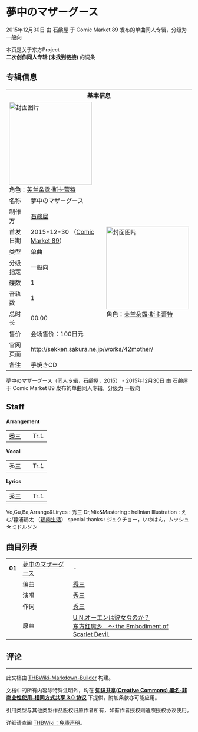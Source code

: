 # 夢中のマザーグース

<!-- source html: G:\repos\THBWiki-Markdown-Builder\THBWikiMarkdown\Temp\main\b\bb\ns0%3A%E5%A4%A2%E4%B8%AD%E3%81%AE%E3%83%9E%E3%82%B6%E3%83%BC%E3%82%B0%E3%83%BC%E3%82%B9.html -->

2015年12月30日 由 石鹸屋 于 Comic Market 89 发布的单曲同人专辑，分级为 一般向

本页是关于东方Project  
 **二次创作同人专辑 (未找到链接)** 的词条

## 专辑信息

<table><tbody><tr><th colspan="3">基本信息</th></tr><tr><td class="cover-artwork-mobile" colspan="2"><a href="./文件-夢中のマザーグース封面.jpg.md" class="image" title="封面图片"><img alt="封面图片" src="https://upload.thwiki.cc/thumb/9/9d/%E5%A4%A2%E4%B8%AD%E3%81%AE%E3%83%9E%E3%82%B6%E3%83%BC%E3%82%B0%E3%83%BC%E3%82%B9%E5%B0%81%E9%9D%A2.jpg/224px-%E5%A4%A2%E4%B8%AD%E3%81%AE%E3%83%9E%E3%82%B6%E3%83%BC%E3%82%B0%E3%83%BC%E3%82%B9%E5%B0%81%E9%9D%A2.jpg" decoding="async" loading="lazy" width="224" height="224" srcset="https://upload.thwiki.cc/thumb/9/9d/%E5%A4%A2%E4%B8%AD%E3%81%AE%E3%83%9E%E3%82%B6%E3%83%BC%E3%82%B0%E3%83%BC%E3%82%B9%E5%B0%81%E9%9D%A2.jpg/336px-%E5%A4%A2%E4%B8%AD%E3%81%AE%E3%83%9E%E3%82%B6%E3%83%BC%E3%82%B0%E3%83%BC%E3%82%B9%E5%B0%81%E9%9D%A2.jpg 1.5x, https://upload.thwiki.cc/thumb/9/9d/%E5%A4%A2%E4%B8%AD%E3%81%AE%E3%83%9E%E3%82%B6%E3%83%BC%E3%82%B0%E3%83%BC%E3%82%B9%E5%B0%81%E9%9D%A2.jpg/448px-%E5%A4%A2%E4%B8%AD%E3%81%AE%E3%83%9E%E3%82%B6%E3%83%BC%E3%82%B0%E3%83%BC%E3%82%B9%E5%B0%81%E9%9D%A2.jpg 2x" data-file-width="800" data-file-height="799"></a><div class="cover-char">角色：<a href="./芙兰朵露·斯卡蕾特.md" title="芙兰朵露·斯卡蕾特">芙兰朵露·斯卡蕾特</a></div></td>
</tr><tr><td class="label">名称</td><td colspan="2"> 夢中のマザーグース </td></tr><tr><td class="label">制作方</td><td><a href="./石鹸屋.md" title="石鹸屋">石鹸屋</a></td><td class="cover-artwork" rowspan="8" style="min-width:224px;"><a href="./文件-夢中のマザーグース封面.jpg.md" class="image" title="封面图片"><img alt="封面图片" src="https://upload.thwiki.cc/thumb/9/9d/%E5%A4%A2%E4%B8%AD%E3%81%AE%E3%83%9E%E3%82%B6%E3%83%BC%E3%82%B0%E3%83%BC%E3%82%B9%E5%B0%81%E9%9D%A2.jpg/224px-%E5%A4%A2%E4%B8%AD%E3%81%AE%E3%83%9E%E3%82%B6%E3%83%BC%E3%82%B0%E3%83%BC%E3%82%B9%E5%B0%81%E9%9D%A2.jpg" decoding="async" loading="lazy" width="224" height="224" srcset="https://upload.thwiki.cc/thumb/9/9d/%E5%A4%A2%E4%B8%AD%E3%81%AE%E3%83%9E%E3%82%B6%E3%83%BC%E3%82%B0%E3%83%BC%E3%82%B9%E5%B0%81%E9%9D%A2.jpg/336px-%E5%A4%A2%E4%B8%AD%E3%81%AE%E3%83%9E%E3%82%B6%E3%83%BC%E3%82%B0%E3%83%BC%E3%82%B9%E5%B0%81%E9%9D%A2.jpg 1.5x, https://upload.thwiki.cc/thumb/9/9d/%E5%A4%A2%E4%B8%AD%E3%81%AE%E3%83%9E%E3%82%B6%E3%83%BC%E3%82%B0%E3%83%BC%E3%82%B9%E5%B0%81%E9%9D%A2.jpg/448px-%E5%A4%A2%E4%B8%AD%E3%81%AE%E3%83%9E%E3%82%B6%E3%83%BC%E3%82%B0%E3%83%BC%E3%82%B9%E5%B0%81%E9%9D%A2.jpg 2x" data-file-width="800" data-file-height="799"></a><div class="cover-char">角色：<a href="./芙兰朵露·斯卡蕾特.md" title="芙兰朵露·斯卡蕾特">芙兰朵露·斯卡蕾特</a></div></td>
</tr><tr><td class="label">首发日期</td><td>2015-12-30&#160;（<a href="/展会作品列表?e=Comic+Market%2389">Comic Market 89</a>）</td></tr><tr><td class="label">类型</td><td>单曲</td></tr><tr><td class="label">分级指定</td><td>一般向</td></tr><tr><td class="label">碟数</td><td>1</td></tr><tr><td class="label">音轨数</td><td>1</td></tr><tr><td class="label">总时长</td><td>00:00</td></tr><tr><td class="label">售价</td><td>会场售价：100日元</td></tr>
<tr><td class="label">官网页面</td><td colspan="2"><a rel="nofollow" class="external free" href="http://sekken.sakura.ne.jp/works/42mother/">http://sekken.sakura.ne.jp/works/42mother/</a></td></tr><tr><td class="label">备注</td><td colspan="2">手焼きCD</td></tr></tbody></table>

夢中のマザーグース（同人专辑，石鹸屋，2015） - 2015年12月30日 由 石鹸屋 于 Comic Market 89 发布的单曲同人专辑，分级为 一般向

## Staff
  
 **Arrangement**   

<table><tbody><tr><td><a href="./秀三.md" title="秀三">秀三</a></td><td></td><td>Tr.1</td></tr></tbody></table>

  
 **Vocal**   

<table><tbody><tr><td><a href="./秀三.md" title="秀三">秀三</a></td><td></td><td>Tr.1</td></tr></tbody></table>

  
 **Lyrics**   

<table><tbody><tr><td><a href="./秀三.md" title="秀三">秀三</a></td><td></td><td>Tr.1</td></tr></tbody></table>


Vo,Gu,Ba,Arrange&amp;Lirycs
: 秀三
Dr,Mix&amp;Mastering
: hellnian
Illustration
: えむ/暮浦鶏太 （[鶏肉生活](http://poulet.sakura.ne.jp/)）
special thanks
: ジュクチョー，いのはん，ムッシュ☆ミドルソン


## 曲目列表

<table><tbody><tr><td id="1" class="infoRD"><b>01</b></td><td id="夢中のマザーグース" colspan="2" class="title"><a href="./歌词-夢中のマザーグース.md" title="歌词:夢中のマザーグース">夢中のマザーグース</a><span class="thcsearchlinks"><a rel="nofollow" class="external text" href="https://cd.thwiki.cc?arrange=秀三&amp;vocal=秀三&amp;lyric=秀三，&amp;ogmusic=U.N.オーエンは彼女なのか？&amp;fromwiki=夢中のマザーグース"><span title="搜索相似同人曲"></span></a></span></td><td class="time">-</td></tr><tr><td class="left"></td><td class="label">编曲</td><td class="text" colspan="2"><a href="./秀三.md" title="秀三">秀三</a><span class="thcsearchlinks"><a rel="nofollow" class="external text" href="https://cd.thwiki.cc?arrange=，秀三，&amp;fromwiki=夢中のマザーグース"><span></span></a></span></td></tr><tr><td class="left"></td><td class="label">演唱</td><td class="text" colspan="2"><a href="./秀三.md" title="秀三">秀三</a><span class="thcsearchlinks"><a rel="nofollow" class="external text" href="https://cd.thwiki.cc?vocal=秀三，&amp;fromwiki=夢中のマザーグース"><span></span></a></span></td></tr><tr><td class="left"></td><td class="label">作词</td><td class="text" colspan="2"><a href="./秀三.md" title="秀三">秀三</a><span class="thcsearchlinks"><a rel="nofollow" class="external text" href="https://cd.thwiki.cc?lyric=秀三，&amp;fromwiki=夢中のマザーグース"><span></span></a></span></td></tr><tr><td class="left"></td><td class="label">原曲</td><td class="text" colspan="2"><span class="thcsearchlinks"><a rel="nofollow" class="external text" href="https://cd.thwiki.cc?ogmusic=U.N.オーエンは彼女なのか？&amp;fromwiki=夢中のマザーグース"><span></span></a></span><div class="ogmusic"><a href="./U.N.オーエンは彼女なのか？.md" class="mw-redirect" title="U.N.オーエンは彼女なのか？">U.N.オーエンは彼女なのか？</a></div><div class="source"><a href="./东方红魔乡_～_the_Embodiment_of_Scarlet_Devil..md" class="mw-redirect" title="东方红魔乡 ～ the Embodiment of Scarlet Devil.">东方红魔乡　～ the Embodiment of Scarlet Devil.</a></div></td></tr></tbody></table>



## 评论




---

此文档由 [THBWiki-Markdown-Builder](https://github.com/Delsin-Yu/THBWiki-Markdown-Builder) 构建。

文档中的所有内容除特殊注明外，均在 [**知识共享(Creative Commons) 署名-非商业性使用-相同方式共享 3.0 协议**](https://creativecommons.org/licenses/by-sa/3.0/deed.zh-hans) 下提供，附加条款亦可能应用。

引用类型与其他类型作品版权归原作者所有，如有作者授权则遵照授权协议使用。

详细请查阅 [THBWiki：免责声明](https://thbwiki.cc/THBWiki:%E5%85%8D%E8%B4%A3%E5%A3%B0%E6%98%8E)。

